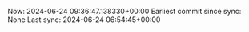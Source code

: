Now: 2024-06-24 09:36:47.138330+00:00 Earliest commit since sync: None Last sync: 2024-06-24 06:54:45+00:00
